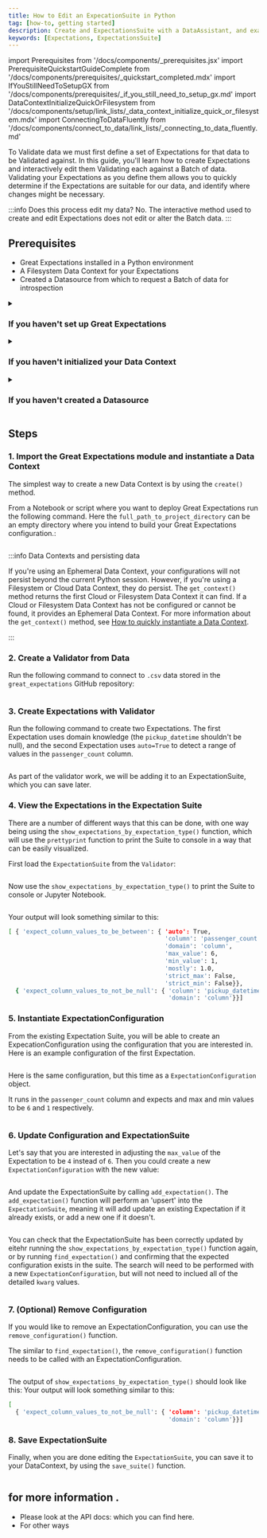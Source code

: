 ```yaml
---
title: How to Edit an ExpecationSuite in Python
tag: [how-to, getting started]
description: Create and ExpectationsSuite with a DataAssistant, and examine, modify specific Expectations in the Suite.
keywords: [Expectations, ExpectationsSuite]
---
```


import Prerequisites from '/docs/components/_prerequisites.jsx'
import PrerequisiteQuickstartGuideComplete from '/docs/components/prerequisites/_quickstart_completed.mdx'
import IfYouStillNeedToSetupGX from '/docs/components/prerequisites/_if_you_still_need_to_setup_gx.md'
import DataContextInitializeQuickOrFilesystem from '/docs/components/setup/link_lists/_data_context_initialize_quick_or_filesystem.mdx'
import ConnectingToDataFluently from '/docs/components/connect_to_data/link_lists/_connecting_to_data_fluently.md'

To Validate data we must first define a set of Expectations for that data to be Validated against.  In this guide, you'll learn how to create Expectations and interactively edit them Validating each against a Batch of data. Validating your Expectations as you define them allows you to quickly determine if the Expectations are suitable for our data, and identify where changes might be necessary.

:::info Does this process edit my data?
No.  The interactive method used to create and edit Expectations does not edit or alter the Batch data.
:::

## Prerequisites

<Prerequisites>

- Great Expectations installed in a Python environment
- A Filesystem Data Context for your Expectations
- Created a Datasource from which to request a Batch of data for introspection

</Prerequisites> 

<details>
<summary>

### If you haven't set up Great Expectations

</summary>

<IfYouStillNeedToSetupGX />

</details>

<details>
<summary>

### If you haven't initialized your Data Context

</summary>

See one of the following guides:

<DataContextInitializeQuickOrFilesystem />

</details>

<details>
<summary>

### If you haven't created a Datasource

</summary>

See one of the following guides:

<ConnectingToDataFluently />

</details>

## Steps

### 1. Import the Great Expectations module and instantiate a Data Context

The simplest way to create a new Data Context is by using the `create()` method.

From a Notebook or script where you want to deploy Great Expectations run the following command. Here the `full_path_to_project_directory` can be an empty directory where you intend to build your Great Expectations configuration.:

```python name="tests/integration/docusaurus/expectations/how_to_edit_an_expectation_suite get_context"
```

:::info Data Contexts and persisting data

If you're using an Ephemeral Data Context, your configurations will not persist beyond the current Python session.  However, if you're using a Filesystem or Cloud Data Context, they do persist.  The `get_context()` method returns the first Cloud or Filesystem Data Context it can find.  If a Cloud or Filesystem Data Context has not be configured or cannot be found, it provides an Ephemeral Data Context.  For more information about the `get_context()` method, see [How to quickly instantiate a Data Context](/docs/guides/setup/configuring_data_contexts/instantiating_data_contexts/how_to_quickly_instantiate_a_data_context).

:::

### 2. Create a Validator from Data 

Run the following command to connect to `.csv` data stored in the `great_expectations` GitHub repository:

```python name="tests/integration/docusaurus/expectations/how_to_edit_an_expectation_suite create_validator"
```

### 3. Create Expectations with Validator 

Run the following command to create two Expectations. The first Expectation uses domain knowledge (the `pickup_datetime` shouldn't be null), and the second Expectation uses `auto=True` to detect a range of values in the `passenger_count` column.

```python name="tests/integration/docusaurus/expectations/how_to_edit_an_expectation_suite add_2_expectations"
```

As part of the validator work, we will be adding it to an ExpectationSuite, which you can save later. 

### 4. View the Expectations in the Expectation Suite

There are a number of different ways that this can be done, with one way being using the `show_expectations_by_expectation_type()` function, which will use the `prettyprint` function to print the Suite to console in a way that can be easily visualized. 

First load the `ExpectationSuite` from the `Validator`: 

```python name="tests/integration/docusaurus/expectations/how_to_edit_an_expectation_suite get_and_show_suite"
```

Now use the `show_expectations_by_expectation_type()` to print the Suite to console or Jupyter Notebook.

```python name="tests/integration/docusaurus/expectations/how_to_edit_an_expectation_suite show_expectations"
```


Your output will look something similar to this: 

```bash 
[ { 'expect_column_values_to_be_between': { 'auto': True,
                                            'column': 'passenger_count',
                                            'domain': 'column',
                                            'max_value': 6,
                                            'min_value': 1,
                                            'mostly': 1.0,
                                            'strict_max': False,
                                            'strict_min': False}},
  { 'expect_column_values_to_not_be_null': { 'column': 'pickup_datetime',
                                             'domain': 'column'}}]
```

### 5. Instantiate ExpectationConfiguration 

From the existing Expectation Suite, you will be able to create an ExpecationConfiguration using the configuration that you are interested in. Here is an example configuration of the first Expectation.

```python name="tests/integration/docusaurus/expectations/how_to_edit_an_expectation_suite example_dict_1"
```

Here is the same configuration, but this time as a `ExpectationConfiguration` object.  

It runs in the `passenger_count` column and expects and max and min values to be `6` and `1` respectively. 

```python name="tests/integration/docusaurus/expectations/how_to_edit_an_expectation_suite example_expectation"
```

### 6. Update Configuration and ExpectationSuite

Let's say that you are interested in adjusting the `max_value` of the Expectation to be `4` instead of `6`. Then you could create a new `ExpectationConfiguration` with the new value: 

```python name="tests/integration/docusaurus/expectations/how_to_edit_an_expectation_suite updated_configuration"
```

And update the ExpectationSuite by calling `add_expectation()`. The `add_expectation()` function will perform an 'upsert' into the `ExpectationSuite`, meaning it will add update an existing Expectation if it already exists, or add a new one if it doesn't. 


```python name="tests/integration/docusaurus/expectations/how_to_edit_an_expectation_suite updated_configuration"
```

You can check that the ExpectationSuite has been correctly updated by eitehr running the `show_expectations_by_expectation_type()` function again, or by running `find_expectation()` and confirming that the expected configuration exists in the suite.  The search will need to be performed with a new `ExpectationConfiguration`, but will not need to inclued all of the detailed `kwarg` values.

```python name="tests/integration/docusaurus/expectations/how_to_edit_an_expectation_suite find_configuration"
```

### 7. (Optional) Remove Configuration 

If you would like to remove an ExpectationConfiguration, you can use the `remove_configuration()` function. 

The similar to `find_expectation()`, the `remove_configuration()` function needs to be called with an ExpectationConfiguration.

```python name="tests/integration/docusaurus/expectations/how_to_edit_an_expectation_suite remove_configuration"
```

The output of `show_expectations_by_expectation_type()` should look like this: 
Your output will look something similar to this: 

```bash 
[ 
  { 'expect_column_values_to_not_be_null': { 'column': 'pickup_datetime',
                                             'domain': 'column'}}]
```

### 8. Save ExpectationSuite 

Finally, when you are done editing the `ExpectationSuite`, you can save it to your DataContext, by using the `save_suite()` function. 

```python name="tests/integration/docusaurus/expectations/how_to_edit_an_expectation_suite save_suite"
```

## for more information .
* Please look at the API docs: which you can find here. 
* For other ways